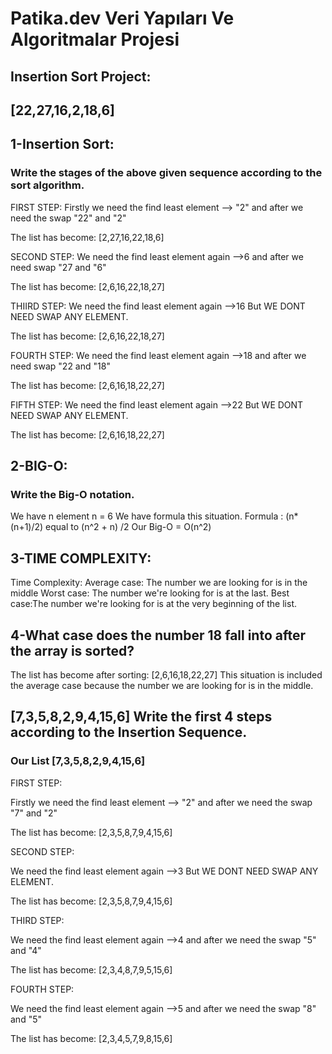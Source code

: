 # Patika.dev Veri Yapıları Ve Algoritmalar Projesi

## Insertion Sort Project:
## [22,27,16,2,18,6] 

## 1-Insertion Sort:
### Write the stages of the above given sequence according to the sort algorithm.

<p>FIRST STEP:
Firstly we need the find least element --> "2"
and after we need the swap "22" and "2"

The  list has become:
[2,27,16,22,18,6]

SECOND STEP:
We need the find least element again -->6
and after we need swap "27 and "6"

The  list has become:
[2,6,16,22,18,27]

THIIRD STEP:
We need the find least element again -->16
But WE DONT NEED SWAP ANY ELEMENT.

The  list has become:
[2,6,16,22,18,27]

FOURTH STEP:
We need the find least element again -->18
and after we need swap "22 and "18"

The  list has become:
[2,6,16,18,22,27]

FIFTH STEP:
We need the find least element again -->22
But WE DONT NEED SWAP ANY ELEMENT.

The  list has become:
[2,6,16,18,22,27]</p>

## 2-BIG-O:
### Write the Big-O notation.
<p>
We have n element
n = 6
We have formula this situation.
Formula : (n*(n+1)/2) equal to (n^2 + n) /2
Our Big-O = O(n^2)
</p>

## 3-TIME COMPLEXITY:
<p>
Time Complexity: 
Average case: The number we are looking for is in the middle
Worst case: The number we're looking for is at the last.
Best case:The number we're looking for is at the very beginning of the list.
</p>

## 4-What case does the number 18 fall into after the array is sorted?
<p>
The list has become after sorting:
[2,6,16,18,22,27]
This situation is included the average case because the number we are looking for is in the middle.
</p>


## [7,3,5,8,2,9,4,15,6] Write the first 4 steps according to the Insertion Sequence.

### Our List [7,3,5,8,2,9,4,15,6] 
<p>
FIRST STEP:

Firstly we need the find least element --> "2"
and after we need the swap "7" and "2"

The  list has become:
[2,3,5,8,7,9,4,15,6]

SECOND STEP:

We need the find least element again -->3
But WE DONT NEED SWAP ANY ELEMENT.

The  list has become:
[2,3,5,8,7,9,4,15,6]

THIRD STEP:

We need the find least element again -->4
and after we need the swap "5" and "4"

The  list has become:
[2,3,4,8,7,9,5,15,6]

FOURTH STEP:

We need the find least element again -->5
and after we need the swap "8" and "5"

The  list has become:
[2,3,4,5,7,9,8,15,6]</p>








